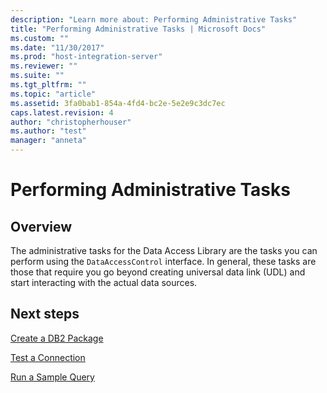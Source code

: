 ```yaml
---
description: "Learn more about: Performing Administrative Tasks"
title: "Performing Administrative Tasks | Microsoft Docs"
ms.custom: ""
ms.date: "11/30/2017"
ms.prod: "host-integration-server"
ms.reviewer: ""
ms.suite: ""
ms.tgt_pltfrm: ""
ms.topic: "article"
ms.assetid: 3fa0bab1-854a-4fd4-bc2e-5e2e9c3dc7ec
caps.latest.revision: 4
author: "christopherhouser"
ms.author: "test"
manager: "anneta"
---
```

# Performing Administrative Tasks

## Overview
The administrative tasks for the Data Access Library are the tasks you can perform using the `DataAccessControl` interface. In general, these tasks are those that require you go beyond creating universal data link (UDL) and start interacting with the actual data sources.  
  
## Next steps
  
 [Create a DB2 Package](../core/how-to-create-a-db2-package2.md)  
  
 [Test a Connection](../core/how-to-test-a-connection2.md)  
  
 [Run a Sample Query](../core/how-to-run-a-sample-query1.md)
